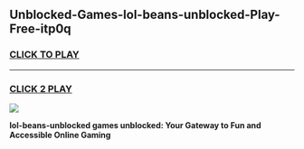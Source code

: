 
## Unblocked-Games-lol-beans-unblocked-Play-Free-itp0q
<h3>
<a href="https://premium76.site?title=lol-beans-unblocked&ref=20M">CLICK TO PLAY</a></h3>
<hr>

<h3>
<a href="https://premium76.site?title=lol-beans-unblocked&ref=20M">CLICK 2 PLAY</a>
  
</h3>

<a href="https://premium76.site?title=lol-beans-unblocked&ref=19M"><img src="https://clearcache.store/games.png"></a>


**lol-beans-unblocked games unblocked: Your Gateway to Fun and Accessible Online Gaming**
